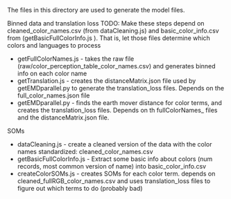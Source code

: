 The files in this directory are used to generate the model files.

Binned data and translation loss
TODO: Make these steps depend on cleaned_color_names.csv (from dataCleaning.js) and basic_color_info.csv from (getBasicFullColorInfo.js ). That is, let those files determine which colors and languages to process
* getFullColorNames.js - takes the raw file (raw/color_perception_table_color_names.csv) and generates binned info on each color name
* getTranslation.js - creates the distanceMatrix.json file used by getEMDparallel.py to generate the translation_loss files. Depends on the full_color_names.json file
* getEMDparallel.py - finds the earth mover distance for color terms, and creates the translation_loss files. Depends on th fullColorNames_ files and the distanceMatrix.json file.

SOMs
* dataCleaning.js - create a cleaned version of the data with the color names standardized: cleaned_color_names.csv
* getBasicFullColorInfo.js - Extract some basic info about colors (num records, most common version of name) into basic_color_info.csv
* createColorSOMs.js - creates SOMs for each color term. depends on cleaned_fullRGB_color_names.csv and uses translation_loss files to figure out which terms to do (probably bad)
